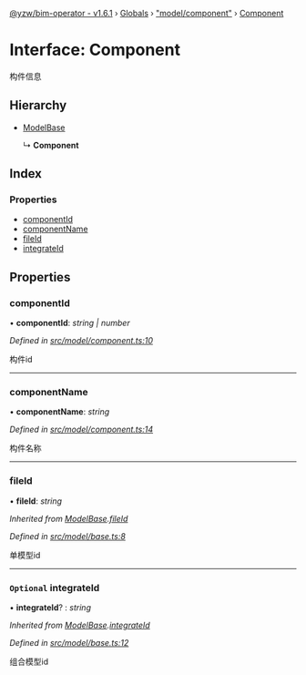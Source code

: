 [@yzw/bim-operator - v1.6.1](../README.md) › [Globals](../globals.md) › ["model/component"](../modules/_model_component_.md) › [Component](_model_component_.component.md)

# Interface: Component

构件信息

## Hierarchy

* [ModelBase](_model_base_.modelbase.md)

  ↳ **Component**

## Index

### Properties

* [componentId](_model_component_.component.md#componentid)
* [componentName](_model_component_.component.md#componentname)
* [fileId](_model_component_.component.md#fileid)
* [integrateId](_model_component_.component.md#optional-integrateid)

## Properties

###  componentId

• **componentId**: *string | number*

*Defined in [src/model/component.ts:10](https://github.com/youkaisteve/bim-operator/blob/dd4687d/src/model/component.ts#L10)*

构件id

___

###  componentName

• **componentName**: *string*

*Defined in [src/model/component.ts:14](https://github.com/youkaisteve/bim-operator/blob/dd4687d/src/model/component.ts#L14)*

构件名称

___

###  fileId

• **fileId**: *string*

*Inherited from [ModelBase](_model_base_.modelbase.md).[fileId](_model_base_.modelbase.md#fileid)*

*Defined in [src/model/base.ts:8](https://github.com/youkaisteve/bim-operator/blob/dd4687d/src/model/base.ts#L8)*

单模型id

___

### `Optional` integrateId

• **integrateId**? : *string*

*Inherited from [ModelBase](_model_base_.modelbase.md).[integrateId](_model_base_.modelbase.md#optional-integrateid)*

*Defined in [src/model/base.ts:12](https://github.com/youkaisteve/bim-operator/blob/dd4687d/src/model/base.ts#L12)*

组合模型id
